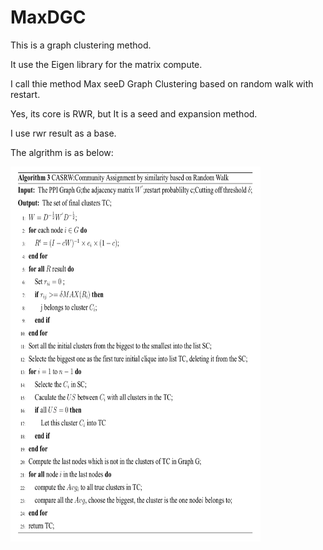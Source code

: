 # MaxDGC

This is a graph clustering method.

It use the Eigen library for the matrix compute.

I call thie method Max seeD Graph Clustering based on random walk with restart.

Yes, its core is RWR, but It is a seed and expansion method.

I use rwr result as a base.

The algrithm is as below:

<img src="https://github.com/jiangjiawen/MaxDGC/blob/master/maxdalg.png" width="400" height="600" title="alg">
